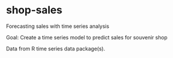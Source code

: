 # shop-sales
Forecasting sales with time series analysis

Goal: Create a time series model to predict sales for souvenir shop

Data from R time series data package(s).
